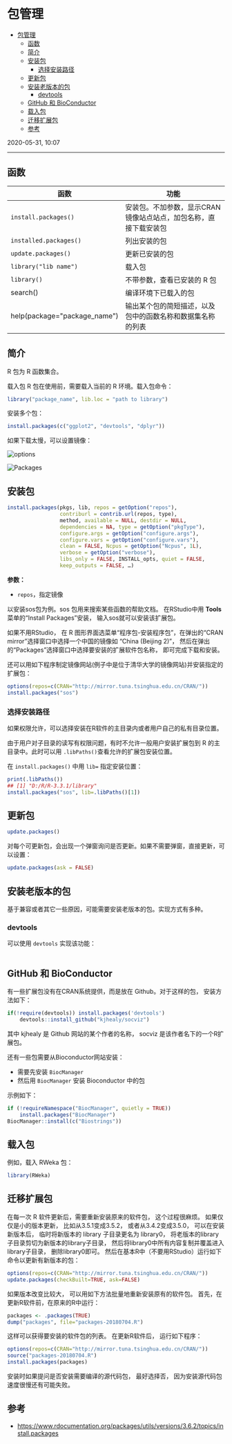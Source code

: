 # 包管理

- [包管理](#包管理)
  - [函数](#函数)
  - [简介](#简介)
  - [安装包](#安装包)
    - [选择安装路径](#选择安装路径)
  - [更新包](#更新包)
  - [安装老版本的包](#安装老版本的包)
    - [devtools](#devtools)
  - [GitHub 和 BioConductor](#github-和-bioconductor)
  - [载入包](#载入包)
  - [迁移扩展包](#迁移扩展包)
  - [参考](#参考)

2020-05-31, 10:07
***

## 函数

| 函数 | 功能 |
|--|--|
| `install.packages()` | 安装包。不加参数，显示CRAN镜像站点站点，加包名称，直接下载安装包 |
| `installed.packages()` | 列出安装的包 |
| `update.packages()` | 更新已安装的包 |
| `library("lib name")` | 载入包 |
| `library()` | 不带参数，查看已安装的 R 包 |
| search() | 编译环境下已载入的包 |
| help(package="package_name") | 输出某个包的简短描述，以及包中的函数名称和数据集名称的列表 |

## 简介

R 包为 R 函数集合。

载入包
R 包在使用前，需要载入当前的 R 环境。载入包命令：

```r
library("package_name", lib.loc = "path to library")
```

安装多个包：

```r
install.packages(c("ggplot2", "devtools", "dplyr"))
```

如果下载太慢，可以设置镜像：

![options](images/2020-05-28-22-50-55.png)

![Packages](images/2020-05-28-22-51-14.png)

## 安装包

```r
install.packages(pkgs, lib, repos = getOption("repos"),
                 contriburl = contrib.url(repos, type),
                 method, available = NULL, destdir = NULL,
                 dependencies = NA, type = getOption("pkgType"),
                 configure.args = getOption("configure.args"),
                 configure.vars = getOption("configure.vars"),
                 clean = FALSE, Ncpus = getOption("Ncpus", 1L),
                 verbose = getOption("verbose"),
                 libs_only = FALSE, INSTALL_opts, quiet = FALSE,
                 keep_outputs = FALSE, …)
```

**参数：**

- `repos`，指定镜像

以安装sos包为例。sos 包用来搜索某些函数的帮助文档。 在RStudio中用 **Tools** 菜单的“Install Packages”安装， 输入sos就可以安装该扩展包。

如果不用RStudio， 在 R 图形界面选菜单“程序包-安装程序包”，在弹出的“CRAN mirror”选择窗口中选择一个中国的镜像如 “China (Beijing 2)”， 然后在弹出的“Packages”选择窗口中选择要安装的扩展软件包名称， 即可完成下载和安装。

还可以用如下程序制定镜像网站(例子中是位于清华大学的镜像网站)并安装指定的扩展包：

```r
options(repos=c(CRAN="http://mirror.tuna.tsinghua.edu.cn/CRAN/"))
install.packages("sos")
```

### 选择安装路径

如果权限允许，可以选择安装在R软件的主目录内或者用户自己的私有目录位置。

由于用户对子目录的读写有权限问题，有时不允许一般用户安装扩展包到 R 的主目录中。此时可以用 `.libPaths()`查看允许的扩展包安装位置。

在 `install.packages()` 中用 `lib=` 指定安装位置：

```r
print(.libPaths())
## [1] "D:/R/R-3.3.1/library"
install.packages("sos", lib=.libPaths()[1])
```

## 更新包

```r
update.packages()
```

对每个可更新包，会出现一个弹窗询问是否更新。如果不需要弹窗，直接更新，可以设置：

```r
update.packages(ask = FALSE)
```

## 安装老版本的包

基于兼容或者其它一些原因，可能需要安装老版本的包。实现方式有多种。

### devtools

可以使用 `devtools` 实现该功能：

```

```

## GitHub 和 BioConductor

有一些扩展包没有在CRAN系统提供，而是放在 Github。对于这样的包， 安装方法如下：

```r
if(!require(devtools)) install.packages('devtools')
	devtools::install_github("kjhealy/socviz")
```

其中 kjhealy 是 Github 网站的某个作者的名称， socviz 是该作者名下的一个R扩展包。

还有一些包需要从Bioconductor网站安装：

- 需要先安装 `BiocManager`
- 然后用 `BiocManager` 安装 Bioconductor 中的包

示例如下：

```r
if (!requireNamespace("BiocManager", quietly = TRUE))
    install.packages("BiocManager")
BiocManager::install(c("Biostrings"))
```

## 载入包

例如，载入 RWeka 包：

```r
library(RWeka)
```

## 迁移扩展包

在每一次 R 软件更新后，需要重新安装原来的软件包， 这个过程很麻烦。 如果仅仅是小的版本更新， 比如从3.5.1变成3.5.2， 或者从3.4.2变成3.5.0， 可以在安装新版本后， 临时将新版本的 library 子目录更名为 library0， 将老版本的library子目录剪切为新版本的library子目录， 然后将library0中所有内容复制并覆盖进入library子目录， 删除library0即可。 然后在基本R中（不要用RStudio）运行如下命令以更新有新版本的包：

```r
options(repos=c(CRAN="http://mirror.tuna.tsinghua.edu.cn/CRAN/"))
update.packages(checkBuilt=TRUE, ask=FALSE)
```

如果版本改变比较大， 可以用如下方法批量地重新安装原有的软件包。 首先，在更新R软件前，在原来的R中运行：

```r
packages <- .packages(TRUE)
dump("packages", file="packages-20180704.R")
```

这样可以获得要安装的软件包的列表。 在更新R软件后， 运行如下程序：

```r
options(repos=c(CRAN="http://mirror.tuna.tsinghua.edu.cn/CRAN/"))
source("packages-20180704.R")
install.packages(packages)
```

安装时如果提问是否安装需要编译的源代码包， 最好选择否， 因为安装源代码包速度很慢还有可能失败。

## 参考

- https://www.rdocumentation.org/packages/utils/versions/3.6.2/topics/install.packages